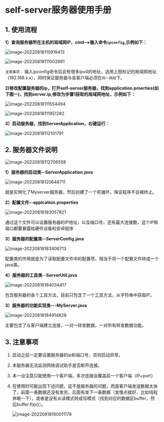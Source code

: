 # self-server服务器使用手册

## 1. 使用流程

**1）查询服务器所在主机的局域网IP，cmd-->输入命令`ipconfig`,示例如下：**

![image-20220818110919413](https://my-typroa-photos.oss-cn-guangzhou.aliyuncs.com/images/image-20220818110919413.png)

![image-20220818111002681](https://my-typroa-photos.oss-cn-guangzhou.aliyuncs.com/images/image-20220818111002681.png)

`注意事项：` 输入ipconfig命令后会有很多ipv4的地址，选用上图标记的局域网地址（192.168.x.x），同时保证服务器与各客户端必须在`同一网段`下。

**2)修改配置服务器的ip，打开self-server服务器，找到application.proerties(如下图一)，找到server.ip,修改为步骤1获取的局域网地址，示例如下：**

![image-20220818111554494](https://my-typroa-photos.oss-cn-guangzhou.aliyuncs.com/images/image-20220818111554494.png)

![image-20220818111951282](https://my-typroa-photos.oss-cn-guangzhou.aliyuncs.com/images/image-20220818111951282.png)

**3）启动服务器，找到ServerApplication，右键运行：**

![image-20220818112101791](https://my-typroa-photos.oss-cn-guangzhou.aliyuncs.com/images/image-20220818112101791.png)

## 2. 服务器文件说明

![image-20220818112706508](https://my-typroa-photos.oss-cn-guangzhou.aliyuncs.com/images/image-20220818112706508.png)

**1）服务器的启动类--ServerApplication.java**

![image-20220818120648711](https://my-typroa-photos.oss-cn-guangzhou.aliyuncs.com/images/image-20220818120648711.png)

就是实例化了Myserver服务器，然后创建了一个死循环，保证程序不会被终止。

**2）配置文件--applcation.properties**

![image-20220818183057821](https://my-typroa-photos.oss-cn-guangzhou.aliyuncs.com/images/image-20220818183057821.png)

通过这个文件可以设置服务器的IP地址，以及端口号，还有最大连接数，这个IP和端口都要暴露给硬件设备和安卓程序

**3）服务器的配置类--ServerConfig.java**

![image-20220818183406713](https://my-typroa-photos.oss-cn-guangzhou.aliyuncs.com/images/image-20220818183406713.png)

配置类的作用就是为了读取配置文件中的配置项，相当于将一个配置文件转成一个java类。

**4）服务器的工具类--ServerUtil.java**

![image-20220818184034417](https://my-typroa-photos.oss-cn-guangzhou.aliyuncs.com/images/image-20220818184034417.png)

包含服务器的各个工具方法，目前只包含了一个工具方法，从字符串中获取IP。

**3）服务器的功能实现类---MyServer.java**

![image-20220818184914828](https://my-typroa-photos.oss-cn-guangzhou.aliyuncs.com/images/image-20220818184914828.png)

主要包含了与客户端建立连接，一对一转发数据，一对所有转发数据功能。

## 3. 注意事项

1. 启动之前一定要设置服务器的ip和端口号，否则启动异常。

2. 本服务器无法监测网络调试助手是否断开连接。

3. 本一台注意只能使用一个客户端，多次连接会覆盖前一个客户端（IP+port）

4. 在使用时可能出现下述问题，这不是服务器的问题，而是客户端发送数据太快了，前面一条数据还没有发完，后面有发下一条数据（发慢点就好，比如线程休眠一下），或者是没有从读模式转成写模式（找到对应的数据区buffer，然后buffer.flip()）。

   ![image-20220818190011178](https://my-typroa-photos.oss-cn-guangzhou.aliyuncs.com/images/image-20220818190011178.png)
